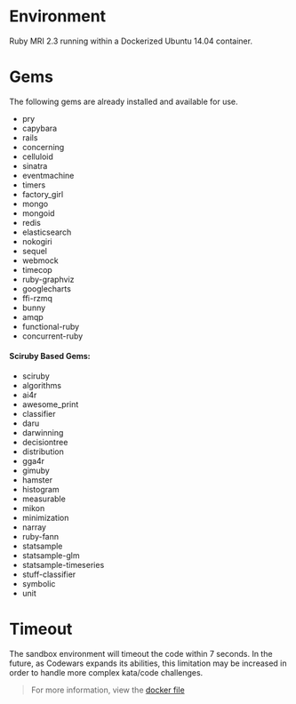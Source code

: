 # Environment

Ruby MRI 2.3 running within a Dockerized Ubuntu 14.04 container. 

# Gems

The following gems are already installed and available for use. 

- pry
- capybara
- rails
- concerning
- celluloid
- sinatra
- eventmachine
- timers
- factory_girl
- mongo
- mongoid
- redis
- elasticsearch
- nokogiri
- sequel
- webmock
- timecop
- ruby-graphviz
- googlecharts
- ffi-rzmq
- bunny
- amqp
- functional-ruby
- concurrent-ruby

#### Sciruby Based Gems:

- sciruby
- algorithms
- ai4r
- awesome_print
- classifier
- daru
- darwinning
- decisiontree
- distribution
- gga4r
- gimuby
- hamster
- histogram
- measurable
- mikon
- minimization
- narray
- ruby-fann
- statsample
- statsample-glm
- statsample-timeseries
- stuff-classifier
- symbolic
- unit


# Timeout

The sandbox environment will timeout the code within 7 seconds. In the future, as Codewars expands its abilities, this limitation may be increased in order to handle more complex kata/code challenges.
 
> For more information, view the [docker file](https://github.com/Codewars/codewars-runner-cli/blob/master/docker/ruby.docker)
